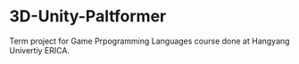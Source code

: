 # 3D-Unity-Paltformer
Term project for Game Prpogramming Languages course done at Hangyang Univertiy ERICA.
